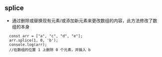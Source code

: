 ## splice

- 通过删除或替换现有元素/或添加新元素来更改数组的内容，此方法修改了数组的本身

```
  const arr = ["a", "c", "d", "e"];
  arr.splice(1, 0, 'b');
  console.log(arr);
  //在数组的位置 1 上删除 0 个元素，并插入 b
```
